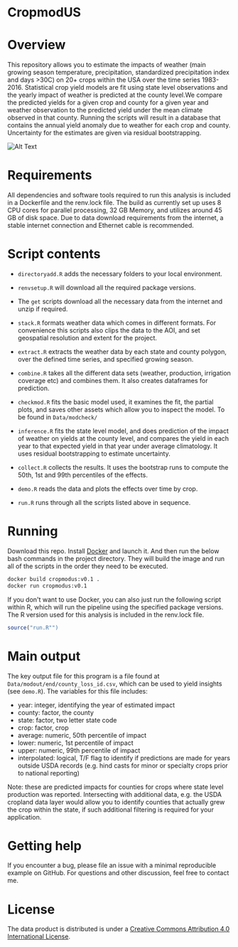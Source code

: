 # CropmodUS

# Overview

This repository allows you to estimate the impacts of weather (main growing season temperature, precipitation, standardized precipitation index and days >30C) on 20+ crops within the USA over the time series 1983-2016. Statistical crop yield models are fit using state level observations and the yearly impact of weather is predicted at the county level.We compare the predicted yields for a given crop and county for a given year and weather observation to the predicted yield under the mean climate observed in that county. Running the scripts will result in a database that contains the annual yield anomaly due to weather for each crop and county. Uncertainty for the  estimates are given via residual bootstrapping.

![Alt Text](https://github.com/Better-Planet-Laboratory/cropmodUS/assets/demo.png)


# Requirements

All dependencies and software tools required to run this analysis is included in a Dockerfile and the renv.lock file. The build as currently set up uses 8 CPU cores for parallel processing, 32 GB Memory, and utilizes around 45 GB of disk space. Due to data download requirements from the internet, a stable internet connection and Ethernet cable is recommended.

# Script contents

- `directoryadd.R` adds the necessary folders to your local environment.

- `renvsetup.R` will download all the required package versions.

- The `get`  scripts download all the necessary data from the internet and unzip if required. 

- `stack.R` formats weather data which comes in different formats. For convenience this scripts also clips the data to the AOI, and set geospatial resolution and extent for the project.

-  `extract.R`  extracts the weather data by each state and county polygon, over the defined time series, and specified growing season.

- `combine.R`  takes all the different data sets (weather, production, irrigation coverage etc) and combines them. It also creates dataframes for prediction.

-  `checkmod.R`  fits the basic model used, it examines the fit, the partial plots, and saves other assets which allow you to inspect the model. To be found in `Data/modcheck/`

- `inference.R`  fits the state level model, and does prediction of the impact of weather on yields at the county level, and compares the yield in each year to that expected yield in that year under average climatology. It uses residual bootstrapping to estimate uncertainty.

- `collect.R` collects the results. It uses the bootstrap runs to compute the 50th, 1st and 99th percentiles of the effects. 

- `demo.R` reads the data and plots the effects over time by crop.

- `run.R` runs through all the scripts listed above in sequence.

# Running

Download this repo. Install [Docker][docker] and launch it. And then run the below bash commands in the project directory. They will build the image and run all of the scripts in the order they need to be executed.

``` bash
docker build cropmodus:v0.1 .
docker run cropmodus:v0.1
```

If you don't want to use Docker, you can also just run the following script within R, which will run the pipeline using the specified package versions. The R version used for this analysis is included in the renv.lock file.

``` r
source("run.R"")
```

# Main output 

The key output file for this program is a file found at `Data/modout/end/county_loss_id.csv`, which can be used to yield insights (see `demo.R`). The variables for this file includes:

- year: integer, identifying the year of estimated impact
- county: factor, the county 
- state:  factor, two letter state code
- crop: factor, crop 
- average: numeric, 50th percentile of impact
- lower: numeric, 1st percentile of impact
- upper: numeric,  99th percentile of impact
- interpolated: logical, T/F flag to identify if predictions are made for years outside USDA records (e.g. hind casts for minor or specialty crops prior to national reporting)

Note: these are predicted impacts for counties for crops where state level production was reported. Intersecting with additional data, e.g. the USDA cropland data layer would allow you to identify counties that actually grew the crop within the state, if such additional filtering is required for your application.

# Getting help

If you encounter a  bug, please file an issue with a minimal reproducible example on GitHub. For questions and other discussion, feel free to contact me.

# License

The data product is distributed is under a [Creative Commons Attribution 4.0 International License][cc-by].

[cc-by]: http://creativecommons.org/licenses/by/4.0/
[docker]: https://www.docker.com/products/docker-desktop/

